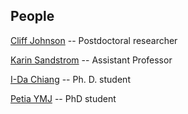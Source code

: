 ## People

[Cliff Johnson](http://cass.ucsd.edu/~lcj/) -- Postdoctoral researcher

[Karin Sandstrom](http://karinsandstrom.github.io) -- Assistant Professor

[I-Da Chiang](https://jiang696.github.io/) -- Ph. D. student

[Petia YMJ](http://casswww.ucsd.edu/index.php/grads:Pyanchulova) -- PhD student
